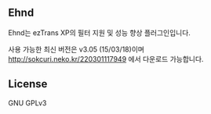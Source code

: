 
## Ehnd
Ehnd는 ezTrans XP의 필터 지원 및 성능 향상 플러그인입니다. 

사용 가능한 최신 버전은 v3.05 (15/03/18)이며 http://sokcuri.neko.kr/220301117949 에서 다운로드 가능합니다.

## License
GNU GPLv3

